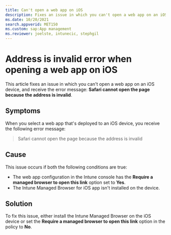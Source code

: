 ```yaml
---
title: Can't open a web app on iOS
description: Fixes an issue in which you can't open a web app on an iOS device with the 'Safari cannot open the page because the address is invalid' error message.
ms.date: 10/20/2021
search.appverid: MET150
ms.custom: sap:App management
ms.reviewer: joelste, intunecic, stephgil
---
```

# Address is invalid error when opening a web app on iOS

This article fixes an issue in which you can't open a web app on an iOS device, and receive the error message: **Safari cannot open the page because the address is invalid**.

## Symptoms

When you select a web app that's deployed to an iOS device, you receive the following error message:

> Safari cannot open the page because the address is invalid

## Cause

This issue occurs if both the following conditions are true:

- The web app configuration in the Intune console has the **Require a managed browser to open this link** option set to **Yes**.
- The Intune Managed Browser for iOS app isn't installed on the device.

## Solution

To fix this issue, either install the Intune Managed Browser on the iOS device or set the **Require a managed browser to open this link** option in the policy to **No**.
